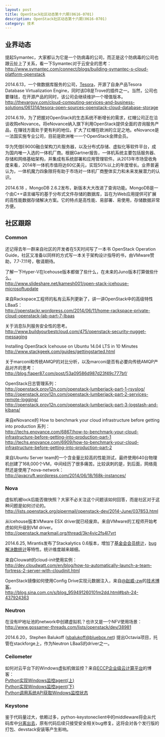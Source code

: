 ```yaml
---
layout: post
title: OpenStack社区动态第十六期(0616-0701)
description: OpenStack社区动态第十六期(0616-0701)
category: 技术
---
```


## 业界动态
提起Symantec，大家都认为它是一个防病毒的公司，而正是这个防病毒的公司也跟云扯上了关系，看一下Symantec对于云安全的思考：  
<http://www.symantec.com/connect/blogs/building-symantec-s-cloud-platform-openstack>

2014.6.13，一个做数据库服务的公司，[Tesora](http://www.tesora.com/)，开源了自身产品Tesora Database Virtualization Engine，同时该DB是Trove的插件之一。当然，公司也要赚钱，在开源产品的同时，该公司会继续维护一个增值版本。  
<http://thevarguy.com/cloud-computing-services-and-business-solutions/061314/tesora-open-sources-openstack-cloud-database-storage>

2014.6.19，为了把握对OpenStack的生态系统不断增长的需求，红帽公司正在洽谈收购eNovance。将eNovance纳入旗下利用OpenStack提供全面的咨询服务产品，在赚钱方面处于更有利的地位。扩大了红帽在欧洲的立足之地。eNovance是一法国实施专业公司，目前是欧洲唯一一个OpenStack金牌会员。

华为凭借E9000融合架构刀片服务器，以及分布式存储、虚拟化等软件平台，成为国内唯一入选的一体机厂商。根据Gartner报告，一体机系统主要包括服务器、存储和网络基础架构，并集成有系统部署和应用管理软件。从2013年市场营收角度来看，2014年一体机市值将达60亿美元，实现50%以上的年度增长。业界普遍认为，一体机魔力四象限将有助于市场对一体机厂商整体实力和未来发展潜力的认识。

2014.6.18 ，MongoDB 2.6.2发布，新版本大大改进了查询功能。MongoDB是一个由C++语言编写的基于分布式文件存储的数据库，旨在为Web应用提供可扩展的高性能数据存储解决方案。它的特点是高性能、易部署、易使用，存储数据非常方便。

## 社区跟踪
### Common
还记得去年一群来自社区的开发者在5天时间写了一本书 OpenStack Operation Guide，社区又准备以同样的方式写一本关于架构设计指导的书，由VMware赞助，7.7-7.11号，敬请期待。
 
了解一下Hyper-V在Icehouse版本都做了些什么，在未来的Juno版本打算做些什么。  
<http://www.slideshare.net/kamesh001/open-stack-icehouse-microsoftupdate>

来自Rackspace工程师的私有云系列更新了，讲一讲OpenStack中的高级特性LBaaS：  
<http://openstackr.wordpress.com/2014/06/11/home-rackspace-private-cloud-openstack-lab-part-7-lbaas>

关于消息队列服务安全性的思考。  
<http://www.buildyourbestcloud.com/475/openstack-security-nugget-messaging>

Installing OpenStack Icehouse on Ubuntu 14.04 LTS in 10 Minutes  
<http://www.stackgeek.com/guides/gettingstarted.html>

关于marconi和传统AMQP的对比分析，以及marconi是否有必要向传统AMQP产品对齐的思考：  
<http://blog.flaper87.com/post/53a09586d987d23f49c777bf/>

OpenStack日志管理系列：  
<http://openstack.prov12n.com/openstack-lumberjack-part-1-rsyslog/>  
<http://openstack.prov12n.com/openstack-lumberjack-part-2-services-remote-logging/>  
<http://openstack.prov12n.com/openstack-lumberjack-part-3-logstash-and-kibana/>

来自eNovance的 How to benchmark your cloud infrastructure before getting into production 系列：  
<http://techs.enovance.com/6867/how-to-benchmark-your-cloud-infrastructure-before-getting-into-production-part-1>  
<http://techs.enovance.com/6909/how-to-benchmark-your-cloud-infrastructure-before-getting-into-production-part-2>

来自Ubuntu Server team的一个含金量比较高的性能测试，最终使用640台物理机创建了168,000个VM，中间经历了很多痛苦。比较讽刺的是，到后面，网络竟然还是使用了nova-network：  
<http://javacruft.wordpress.com/2014/06/18/168k-instances/>

### Nova
虚拟机被lock后能否做快照？大家不必关注这个问题该如何回答，而是社区对于这种问题是如何讨论的。  
<http://lists.openstack.org/pipermail/openstack-dev/2014-June/037853.html>

从Icehouse版本VMware ESX driver就已经废弃。来自VMware的工程师开始考虑如何升级到VM driver。  
<http://openstack.markmail.org/thread/3kr4vic2fs4l7vrt>

2014.6.25, Mirantis发布了Stackalytics 0.6版本，增加了[基金会会员统计](http://www.stackalytics.com/report/members)，[bug解决数统计](http://www.stackalytics.com/?metric=resolved-bugs)等特性。统计维度越来越细。

来自Clouwatt的cloud-init使用实例：  
<http://dev.cloudwatt.com/en/blog/how-to-automatically-launch-a-team-fortress-2-server-with-cloudinit.html>

OpenStack镜像如何使用Config Drive实现元数据注入，来自[@赵威-zw]()的[技术博客](http://blog.sina.com.cn/u/2509541670)。  
<http://blog.sina.com.cn/s/blog_959491260101m2dd.html#bsh-24-437924363>

### Neutron
在没有IP地址池的network中创建虚拟机？也许又是一个NFV使用场景：  
<http://www.gossamer-threads.com/lists/openstack/dev/38981>

2014.6.20，Stephen Balukoff (sbalukoff@bluebox.net) 提出Octavia项目，托管在stackforge上，作为Neutron LBaaS的driver之一。

### Ceilometer
如何对云平台下的Windows虚拟机做监控？来自[ECCP企业级云计算平台](http://eccp.zedata.cn)的博客：  
[Python实现Windows监控agent(上)](http://eccp.csdb.cn/blog/?p=248)  
[Python实现Windows监控agent(下)](http://eccp.csdb.cn/blog/?p=255)  
[Python调用系统API获取Windows监控状态](http://eccp.csdb.cn/blog/?p=481)

### Keystone
鉴于代码量过大，依赖过多，python-keystoneclient中的middleware将会从代码库中[分离出去](https://launchpad.net/keystonemiddleware)，原有代码后续只接受安全相关bug修复。这将会对各个发行版的打包、devstack安装等产生影响。